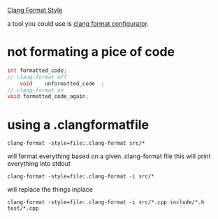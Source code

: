
[Clang Format Style ](https://clang.llvm.org/docs/ClangFormatStyleOptions.html) 

a tool you could use is [clang format configurator](https://clang-format-configurator.site/).

# not formating a pice of code 
```c++
int formatted_code;
// clang-format off
    void    unformatted_code  ;
// clang-format on
void formatted_code_again;
```


# using a .clangformatfile

```shell
clang-format -style=file:.clang-format src/*
```
will format everything based on a given .clang-format file this will print everything into stdout

```shell
clang-format -style=file:.clang-format -i src/*
```

will replace the things inplace

```shell
clang-format -style=file:.clang-format -i src/*.cpp include/*.h test/*.cpp
```



